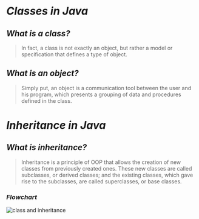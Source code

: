 # _Classes in Java_

## _What is a class?_

> In fact, a class is not exactly an object, but rather a model or specification that defines a type of object.

## _What is an object?_

> Simply put, an object is a communication tool between the user and his program, which presents a grouping of data and procedures defined in the class.

# _Inheritance in Java_

## _What is inheritance?_

> Inheritance is a principle of OOP that allows the creation of new classes from previously created ones. These new classes are called subclasses, or derived classes; and the existing classes, which gave rise to the subclasses, are called superclasses, or base classes.


### _Flowchart_

![class and inheritance](/Class%2001%20-%2001%20-%20OOP%20(Object%20Oriented%20Programming)/Image/Classes%20e%20Herança.jpeg)


